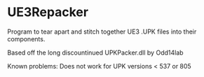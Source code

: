 # UE3Repacker
Program to tear apart and stitch together UE3 .UPK files into their components.

Based off the long discountinued UPKPacker.dll by Odd14lab

Known problems:
Does not work for UPK versions < 537 or 805
